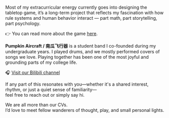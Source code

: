 Most of my extracurricular energy currently goes into designing the tabletop game, it’s a long-term project that reflects my fascination with how rule systems and human behavior interact — part math, part storytelling, part psychology.

👉 You can read more about the game [here](https://hcnu74u2v0ba.feishu.cn/drive/folder/MQGIfW4kplYXRPdfp5kc6ThLnng?from=from_copylink).

**Pumpkin Aircraft / 南瓜飞行器** is a student band I co-founded during my undergraduate years. I played drums, and we mostly performed covers of songs we love. Playing together has been one of the most joyful and grounding parts of my college life. 

🎧 [Visit our Bilibili channel](https://space.bilibili.com/495265286?spm_id_from=333.1387.follow.user_card.click)

If any part of this resonates with you—whether it's a shared interest, rhythm, or just a quiet sense of familiarity—  
feel free to reach out or simply say hi.

We are all more than our CVs.  
I’d love to meet fellow wanderers of thought, play, and small personal lights.
